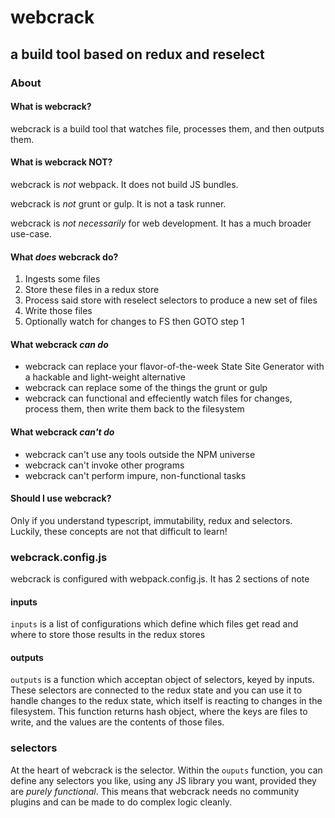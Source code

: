 # webcrack
## a build tool based on redux and reselect

### About
#### What is webcrack?

webcrack is a build tool that watches file, processes them, and then outputs them.

#### What is webcrack NOT?

webcrack is _not_ webpack. It does not build JS bundles.

webcrack is _not_ grunt or gulp. It is not a task runner.

webcrack is _not necessarily_ for web development. It has a much broader use-case.

#### What *does* webcrack do?

1. Ingests some files
2. Store these files in a redux store
3. Process said store with reselect selectors to produce a new set of files
4. Write those files
5. Optionally watch for changes to FS then GOTO step 1

#### What webcrack *can do*

- webcrack can replace your flavor-of-the-week State Site Generator with a hackable and light-weight alternative
- webcrack can replace some of the things the grunt or gulp
- webcrack can functional and effeciently watch files for changes, process them, then write them back to the filesystem

#### What webcrack *can't do*

- webcrack can't use any tools outside the NPM universe
- webcrack can't invoke other programs
- webcrack can't perform impure, non-functional tasks

#### Should I use webcrack?

Only if you understand typescript, immutability, redux and selectors. Luckily, these concepts are not that difficult to learn!

### webcrack.config.js

webcrack is configured with webpack.config.js. It has 2 sections of note

#### inputs
`inputs` is a list of configurations which define which files get read and where to store those results in the redux stores

#### outputs
`outputs` is a function which acceptan object of selectors, keyed by inputs. These selectors are connected to the redux state and you can use it to handle changes to the redux state, which itself is reacting to changes in the filesystem. This function returns hash object, where the keys are files to write, and the values are the contents of those files.

### selectors
At the heart of webcrack is the selector. Within the `ouputs` function, you can define any selectors you like, using any JS library you want, provided they are _purely functional_. This means that webcrack needs no community plugins and can be made to do complex logic cleanly. 
